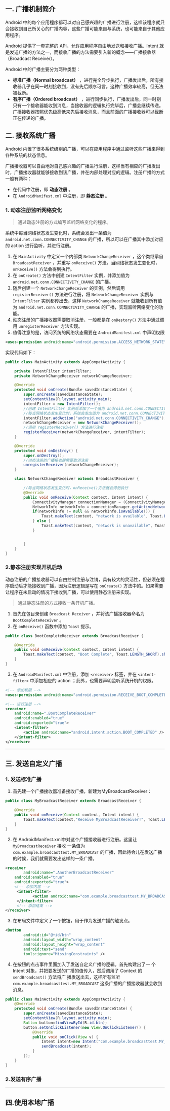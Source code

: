 ## 一. 广播机制简介

Android 中的每个应用程序都可以对自己感兴趣的广播进行注册，这样该程序就只会接收到自己所关心的广播内容，这些广播可能来自与系统，也可能来自于其他应用程序。

Android 提供了一套完整的 API，允许应用程序自由地发送和接收广播。Intent 就是发送广播的方法之一，而接收广播的方法需要引入新的概念——广播接收器（Broadcast Receiver）。

Android 中的广播主要分为两种类型：

+  **标准广播（Normal broadcast）** ，进行完全异步执行，广播发出后，所有接收器几乎在同一时刻接收到，没有先后顺序可言。这种广播效率较高，但无法被截断。
+  **有序广播（Ordered broadcast）** ，进行同步执行，广播发出后，同一时刻只有一个接收器能收到消息，当接收器的逻辑执行完毕后，广播会继续传递。广播接收器按照优先级高低来先后接收消息，而且前面的广播接收器可以截断正在传递的广播。

## 二. 接收系统广播

Android 内置了很多系统级别的广播，可以在应用程序中通过监听这些广播来得到各种系统的状态信息。

广播接收器可以自由地对自己感兴趣的广播进行注册，这样当有相应的广播发出时，广播接收器就能够接收到该广播，并在内部处理对应的逻辑。注册广播的方式一般有两种：

+ 在代码中注册，即 **动态注册** 。
+ 在 `AndroidManifest.xml` 中注册，即 **静态注册** 。

### 1. 动态注册监听网络变化

>  通过动态注册的方式编写监听网络变化的程序。

系统中每当网络状态发生变化时，系统会发出一条值为 `android.net.conn.CONNECTIVITY_CHANGE` 的广播，所以可以在广播其中添加对应的 action 进行监听，并进行注册。

1. 在 `MainActivity` 中定义一个内部类 `NetworkChangeReceiver` ，这个类继承自 `BroadcastReceiver` ，并重写 `onReceive()` 方法。当网络状态发生变化时，  `onReceive()` 方法会得到执行。
2.  在 `onCreate()` 方法中创建 `IntentFilter` 实例，并添加值为 `android.net.conn.CONNECTIVITY_CHANGE` 的广播。
3. 随后创建一个 `NetworkChangeReceiver` 的实例，然后调用 `registerReceiver()` 方法进行注册，将 `NetworkChangeReceiver` 实例与  `IntentFilter` 实例都传出去，这样 `NetworkChangeReceiver` 就能收到所有值为  `android.net.conn.CONNECTIVITY_CHANGE` 的广播，实现监听网络变化的功能。
4. 动态注册的广播接收器需要取消注册，一般都是在 `onDestory()` 方法中通过调用 `unregisterReceiver` 方法实现。
5. 值得注意的是，访问系统的网络状态需要在 `AndroidManifest.xml` 中声明权限

```xml
<uses-permission android:name="android.permission.ACCESS_NETWORK_STATE" />
```

实现代码如下：

```java 
public class MainActivity extends AppCompatActivity {

    private IntentFilter intentFilter;
    private NetworkChangeReceiver networkChangeReceiver;

    @Override
    protected void onCreate(Bundle savedInstanceState) {
        super.onCreate(savedInstanceState);
        setContentView(R.layout.activity_main);
        intentFilter = new IntentFilter();
        //创建 IntentFilter 实例后添加了一个值为 android.net.conn.CONNECTIVITY_CHANGE 的action
        //每当网络状态发生变化时，系统会发出值为 android.net.conn.CONNECTIVITY_CHANGE 的广播
        intentFilter.addAction("android.net.conn.CONNECTIVITY_CHANGE");
        networkChangeReceiver = new NetworkChangeReceiver();
        //调用 registerReceiver() 方法进行注册
        registerReceiver(networkChangeReceiver, intentFilter);
    }

    @Override
    protected void onDestroy() {
        super.onDestroy();
        //动态注册的广播接收器需要取消注册
        unregisterReceiver(networkChangeReceiver);
    }

    class NetworkChangeReceiver extends BroadcastReceiver {

        //每当网络状态发生变化时，onReceive()方法就会得到执行
        @Override
        public void onReceive(Context context, Intent intent) {
            ConnectivityManager connectionManager = (ConnectivityManager) getSystemService(Context.CONNECTIVITY_SERVICE);
            NetworkInfo networkInfo = connectionManager.getActiveNetworkInfo();
            if(networkInfo != null && networkInfo.isAvailable()) {
                Toast.makeText(context, "network is available", Toast.LENGTH_SHORT).show();
            } else {
                Toast.makeText(context, "network is unavailable", Toast.LENGTH_SHORT).show();
            }


        }
    }
}
```

### 2.静态注册实现开机启动

动态注册的广播接收器可以自由控制注册与注销，具有较大的灵活性，但必须在程序启动后才能接收到广播，因为注册逻辑是写在 `onCreate()` 方法中的。如果需要让程序在未启动的情况下接收到广播，可以使用静态注册来实现。

>  通过静态注册的方式接收一条开机广播。

1. 首先在包目录创建 `Broadcast Receiver` ，并将该广播接收器命名为 `BootCompleteReceiver` 。
2. 在 `onReceive()` 函数中添加 `Toast` 提示。

```java
public class BootCompleteReceiver extends BroadcastReceiver {

    @Override
    public void onReceive(Context context, Intent intent) {
        Toast.makeText(context, "Boot Complete", Toast.LENGTH_SHORT).show();
    }
}
```

3. 在 `AndroidManifest.xml` 中注册，添加 `<receiver>` 标签，并在 `<intent-filter>` 中添加相应的 action ；此外，也需要声明监听系统开机的权限。

```xml
<!-- 添加权限 -->
<uses-permission android:name="android.permission.RECEIVE_BOOT_COMPLETED"/>

<!-- 进行注册 -->
<receiver
	android:name=".BootCompleteReceiver"
	android:enabled="true"
	android:exported="true">
    <intent-filter>
        <action android:name="android.intent.action.BOOT_COMPLETED" />
    </intent-filter>
</receiver>
```

---

## 三. 发送自定义广播

### 1. 发送标准广播

1. 首先建一个广播接收器准备接收广播，新建为MyBroadcastReceiver：

```java
public class MyBroadcastReceiver extends BroadcastReceiver {

    @Override
    public void onReceive(Context context, Intent intent) {
        Toast.makeText(context,"Receive MyBroadcastReceiver!", Toast.LENGTH_SHORT).show();
    }
}
```

2. 在 AndroidManifest.xml中对这个广播接收器进行注册。这里让 `MyBroadcastReceiver` 接收 一条值为 `com.example.broadcasttest.MY_BROADCAST` 的广播，因此待会儿在发送广播的时候，我们就需要发出这样的一条广播。

```xml
<receiver
		android:name=".AnotherBroadcastReceiver"
    android:enabled="true"
    android:exported="true">
    <!-- 添加内容 -->  
     <intent-filter>
     	 	<action android:name="com.example.broadcasttest.MY_BROADCAST"/>
     </intent-filter>
     <!-- 添加结束 -->
</receiver>
```

3. 在布局文件中定义了一个按钮，用于作为发送广播的触发点。

```xml
<Button
        android:id="@+id/btn"
        android:layout_width="wrap_content"
        android:layout_height="wrap_content"
        android:text="send"
        tools:ignore="MissingConstraints" />
```

4. 在按钮的点击事件里面加入了发送自定义广播的逻辑。首先构建出了一 个 Intent 对象，并把要发送的广播的值传入，然后调用了 Context 的 `sendBroadcast()` 方法将广 播发送出去，这样所有监听 `com.example.broadcasttest.MY_BROADCAST` 这条广播的广播接收器就会收到消息。

```java
public class MainActivity extends AppCompatActivity {
    @Override
    protected void onCreate(Bundle savedInstanceState) {
        super.onCreate(savedInstanceState);
        setContentView(R.layout.activity_main);
        Button button=findViewById(R.id.btn);
        button.setOnClickListener(new View.OnClickListener() {
            @Override
            public void onClick(View v) {
                Intent intent=new Intent("com.example.broadcasttest.MY_BROADCAST");
                sendBroadcast(intent);
            }
        });
    }
}
```

### 2.发送有序广播





---

## 四.使用本地广播









































































